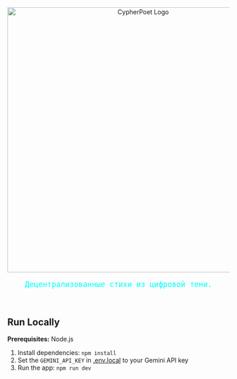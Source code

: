 <div align="center">
  <img src="./cypherpoetREAME.png" alt="CypherPoet Logo" width="600"/>
  <br/>
  <p style="color:#00FFFF; font-family:monospace; font-size:1.2em;">Децентрализованные стихи из цифровой тени.</p>
  <br/>
</div>


## Run Locally

**Prerequisites:**  Node.js


1. Install dependencies:
   `npm install`
2. Set the `GEMINI_API_KEY` in [.env.local](.env.local) to your Gemini API key
3. Run the app:
   `npm run dev`
